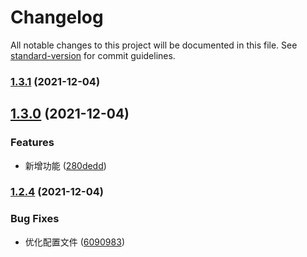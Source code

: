 # Changelog

All notable changes to this project will be documented in this file. See [standard-version](https://github.com/conventional-changelog/standard-version) for commit guidelines.

### [1.3.1](https://github.com/liuxiankun1234/notes/compare/v1.3.0...v1.3.1) (2021-12-04)

## [1.3.0](https://github.com/liuxiankun1234/notes/compare/v1.2.4...v1.3.0) (2021-12-04)


### Features

* 新增功能 ([280dedd](https://github.com/liuxiankun1234/notes/commit/280deddfd41e01bd627370d28b1ebe53630cc5f0))

### [1.2.4](https://github.com/liuxiankun1234/notes/compare/v1.2.3...v1.2.4) (2021-12-04)


### Bug Fixes

* 优化配置文件 ([6090983](https://github.com/liuxiankun1234/notes/commit/6090983482e263990b94ca953a0d1c72039882f2))
